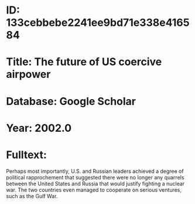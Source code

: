 # ID: 133cebbebe2241ee9bd71e338e416584
# Title: The future of US coercive airpower
# Database: Google Scholar
# Year: 2002.0
# Fulltext:
Perhaps most importantly, U.S. and Russian leaders achieved a degree of political rapprochement that suggested there were no longer any quarrels between the United States and Russia that would justify fighting a nuclear war.
The two countries even managed to cooperate on serious ventures, such as the Gulf War.